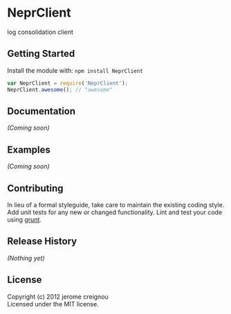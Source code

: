 # NeprClient

log consolidation client

## Getting Started
Install the module with: `npm install NeprClient`

```javascript
var NeprClient = require('NeprClient');
NeprClient.awesome(); // "awesome"
```

## Documentation
_(Coming soon)_

## Examples
_(Coming soon)_

## Contributing
In lieu of a formal styleguide, take care to maintain the existing coding style. Add unit tests for any new or changed functionality. Lint and test your code using [grunt](https://github.com/gruntjs/grunt).

## Release History
_(Nothing yet)_

## License
Copyright (c) 2012 jerome creignou  
Licensed under the MIT license.
